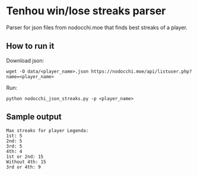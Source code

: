 # Tenhou win/lose streaks parser

Parser for json files from nodocchi.moe that finds best streaks of a player.

## How to run it

Download json:

`wget -O data/<player_name>.json https://nodocchi.moe/api/listuser.php?name=<player_name>`

Run:

`python nodocchi_json_streaks.py -p <player_name>`

## Sample output

```
Max streaks for player Legenda:
1st: 5
2nd: 5
3rd: 5
4th: 4
1st or 2nd: 15
Without 4th: 15
3rd or 4th: 9
```
